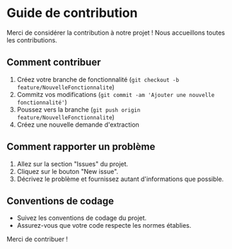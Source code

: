 # Guide de contribution

Merci de considérer la contribution à notre projet ! Nous accueillons toutes les contributions.

## Comment contribuer

1. Créez votre branche de fonctionnalité (`git checkout -b feature/NouvelleFonctionnalite`)
2. Commitz vos modifications (`git commit -am 'Ajouter une nouvelle fonctionnalité'`)
3. Poussez vers la branche (`git push origin feature/NouvelleFonctionnalite`)
4. Créez une nouvelle demande d'extraction

## Comment rapporter un problème

1. Allez sur la section "Issues" du projet.
2. Cliquez sur le bouton "New issue".
3. Décrivez le problème et fournissez autant d'informations que possible.

## Conventions de codage

- Suivez les conventions de codage du projet.
- Assurez-vous que votre code respecte les normes établies.

Merci de contribuer !

